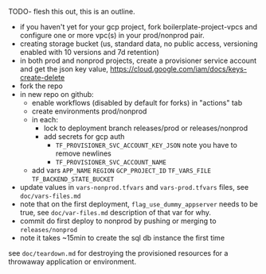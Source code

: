 TODO- flesh this out, this is an outline.

- if you haven't yet for your gcp project, fork boilerplate-project-vpcs and
  configure one or more vpc(s) in your prod/nonprod pair.
- creating storage bucket (us, standard data, no public access, versioning
  enabled with 10 versions and 7d retention)
- in both prod and nonprod projects, create a provisioner service account and
  get the json key value, https://cloud.google.com/iam/docs/keys-create-delete
- fork the repo
- in new repo on github:
  - enable workflows (disabled by default for forks) in "actions" tab
  - create environments prod/nonprod
  - in each:
    - lock to deployment branch releases/prod or releases/nonprod
    - add secrets for gcp auth
      - `TF_PROVISIONER_SVC_ACCOUNT_KEY_JSON` note you have to remove newlines
      - `TF_PROVISIONER_SVC_ACCOUNT_NAME`
   - add vars `APP_NAME` `REGION` `GCP_PROJECT_ID` `TF_VARS_FILE` `TF_BACKEND_STATE_BUCKET`
- update values in `vars-nonprod.tfvars` and `vars-prod.tfvars` files, see `doc/vars-files.md`
- note that on the first deployment, `flag_use_dummy_appserver` needs to be
  true, see `doc/var-files.md` description of that var for why.
- commit do first deploy to nonprod by pushing or merging to `releases/nonprod`
- note it takes ~15min to create the sql db instance the first time

see `doc/teardown.md` for destroying the provisioned resources for a throwaway
application or environment.
